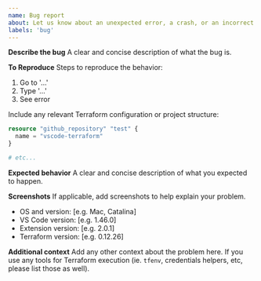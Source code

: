 ```yaml
---
name: Bug report
about: Let us know about an unexpected error, a crash, or an incorrect behavior.
labels: 'bug'
---
```


**Describe the bug**
A clear and concise description of what the bug is.

**To Reproduce**
Steps to reproduce the behavior:

1. Go to '...'
2. Type '...'
3. See error

Include any relevant Terraform configuration or project structure:

```terraform
resource "github_repository" "test" {
  name = "vscode-terraform"
}

# etc...
```

**Expected behavior**
A clear and concise description of what you expected to happen.

**Screenshots**
If applicable, add screenshots to help explain your problem.

 - OS and version: [e.g. Mac, Catalina]
 - VS Code version: [e.g. 1.46.0]
 - Extension version: [e.g. 2.0.1]
 - Terraform version: [e.g. 0.12.26]
 
**Additional context**
Add any other context about the problem here. If you use any tools for Terraform execution (ie. `tfenv`, credentials helpers, etc, please list those as well).
